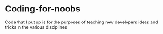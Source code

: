 # Coding-for-noobs
Code that I put up is for the purposes of teaching new developers ideas and tricks in the various disciplines
